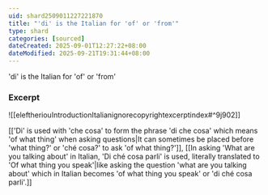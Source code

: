 ```yaml
---
uid: shard2509011227221870
title: "'di' is the Italian for 'of' or 'from'"
type: shard
categories: [sourced]
dateCreated: 2025-09-01T12:27:22+08:00
dateModified: 2025-09-21T19:31:44+08:00
---
```

'di' is the Italian for 'of' or 'from'

### Excerpt
![[eleftheriouIntroductionItalianignorecopyrightexcerptindex#^9j902]]

[['Di' is used with 'che cosa' to form the phrase 'di che cosa' which means 'of what thing' when asking questions|It can sometimes be placed before 'what thing?' or 'ché cosa?' to ask 'of what thing?']], [[In asking 'What are you talking about' in Italian, 'Di ché cosa parli' is used, literally translated to 'Of what thing you speak'|like asking the question 'what are you talking about' which in Italian becomes 'of what thing you speak' or 'di ché cosa parli'.]]